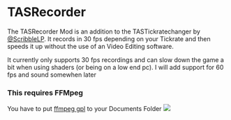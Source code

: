 # TASRecorder
The TASRecorder Mod is an addition to the TASTickratechanger by <a href="https://github.com/ScribbleLP/TASTickratechanger">@ScribbleLP</a>.
It records in 30 fps depending on your Tickrate and then speeds it up without the use of an Video Editing software.

It currently only supports 30 fps recordings and can slow down the game a bit when using shaders (or being on a low end pc).
I will add support for 60 fps and sound somewhen later

<h3>This requires FFMpeg</h3>
You have to put <a href="https://github.com/BtbN/FFmpeg-Builds/releases">ffmpeg gpl</a> to your Documents Folder
<img src="https://ibb.co/59ntbHJ"></img>
